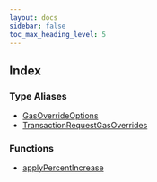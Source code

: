 ```yaml
---
layout: docs
sidebar: false
toc_max_heading_level: 5
---
```


## Index

### Type Aliases

- [GasOverrideOptions](type-aliases/GasOverrideOptions.md)
- [TransactionRequestGasOverrides](type-aliases/TransactionRequestGasOverrides.md)

### Functions

- [applyPercentIncrease](functions/applyPercentIncrease.md)
